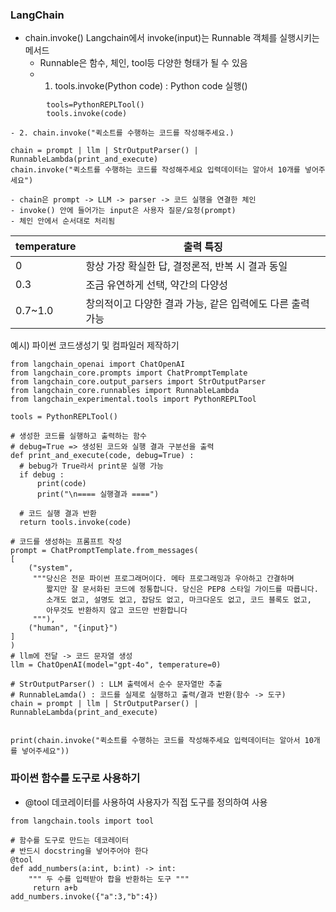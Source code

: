 ### LangChain
- chain.invoke() 
   Langchain에서 invoke(input)는 Runnable 객체를 실행시키는 메서드
   - Runnable은 함수, 체인, tool등 다양한 형태가 될 수 있음
   - 1. tools.invoke(Python code) : Python code 실행()
```
        tools=PythonREPLTool()
        tools.invoke(code)
```
    - 2. chain.invoke("퀵소트를 수행하는 코드를 작성해주세요.)
```
chain = prompt | llm | StrOutputParser() | RunnableLambda(print_and_execute)
chain.invoke("퀵소트를 수행하는 코드를 작성해주세요 입력데이터는 알아서 10개를 넣어주세요")
```
    - chain은 prompt -> LLM -> parser -> 코드 실행을 연결한 체인
    - invoke() 안에 들어가는 input은 사용자 질문/요청(prompt)
    - 체인 안에서 순서대로 처리됨

| temperature | 출력 특징                             |
| ----------- | --------------------------------- |
| 0           | 항상 가장 확실한 답, 결정론적, 반복 시 결과 동일     |
| 0.3         | 조금 유연하게 선택, 약간의 다양성               |
| 0.7\~1.0    | 창의적이고 다양한 결과 가능, 같은 입력에도 다른 출력 가능 |

예시) 파이썬 코드생성기 및 컴파일러 제작하기
  ```
  from langchain_openai import ChatOpenAI
from langchain_core.prompts import ChatPromptTemplate
from langchain_core.output_parsers import StrOutputParser
from langchain_core.runnables import RunnableLambda
from langchain_experimental.tools import PythonREPLTool

tools = PythonREPLTool()

# 생성한 코드를 실행하고 출력하는 함수
# debug=True => 생성된 코드와 실행 결과 구분선을 출력
def print_and_execute(code, debug=True) :
    # bebug가 True라서 print문 실행 가능
    if debug :
        print(code)
        print("\n==== 실행결과 ====")

    # 코드 실행 결과 반환
    return tools.invoke(code)

# 코드를 생성하는 프롬프트 작성
prompt = ChatPromptTemplate.from_messages(
  [
      ("system",
       """당신은 전문 파이썬 프로그래머이다. 메타 프로그래밍과 우아하고 간결하며
          짧지만 잘 문서화된 코드에 정통합니다. 당신은 PEP8 스타일 가이드를 따릅니다.
          소개도 없고, 설명도 없고, 잡담도 없고, 마크다운도 없고, 코드 블록도 없고,
          아무것도 반환하지 않고 코드만 반환합니다
       """),
      ("human", "{input}")
  ]
)
# llm에 전달 -> 코드 문자열 생성
llm = ChatOpenAI(model="gpt-4o", temperature=0)

# StrOutputParser() : LLM 출력에서 순수 문자열만 추출
# RunnableLamda() : 코드를 실제로 실행하고 출력/결과 반환(함수 -> 도구)
chain = prompt | llm | StrOutputParser() | RunnableLambda(print_and_execute)


print(chain.invoke("퀵소트를 수행하는 코드를 작성해주세요 입력데이터는 알아서 10개를 넣어주세요"))
```

### 파이썬 함수를 도구로 사용하기
- @tool 데코레이터를 사용하여 사용자가 직접 도구를 정의하여 사용
  
```
from langchain.tools import tool

# 함수를 도구로 만드는 데코레이터
# 반드시 docstring을 넣어주어야 한다
@tool
def add_numbers(a:int, b:int) -> int:
    """ 두 수를 입력받아 합을 반환하는 도구 """
     return a+b
add_numbers.invoke({"a":3,"b":4})
```

